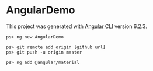 # AngularDemo

This project was generated with [Angular CLI](https://github.com/angular/angular-cli) version 6.2.3.

```console
ps> ng new AngularDemo
```

```console
ps> git remote add origin [github url]
ps> git push -u origin master
```

```console
ps> ng add @angular/material
```

```console
```